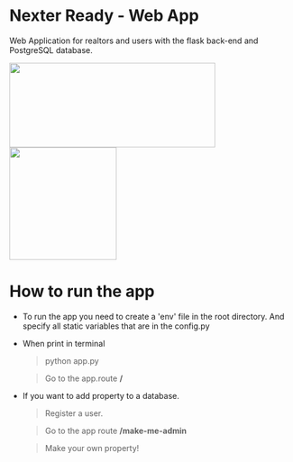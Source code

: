 <h1>Nexter Ready - Web App</h1>
Web Application for realtors and users with the flask back-end and PostgreSQL database.

<img src="https://upload.wikimedia.org/wikipedia/commons/thumb/3/3c/Flask_logo.svg/1200px-Flask_logo.svg.png" width="365" height="150"></img>
<img src="https://upload.wikimedia.org/wikipedia/commons/thumb/2/29/Postgresql_elephant.svg/1985px-Postgresql_elephant.svg.png" width="190" height="200"></img>

# How to run the app

- To run the app you need to create a 'env' file in the root directory. And specify all static variables that are in the config.py
- When print in terminal

    > python app.py

    > Go to the app.route **/**
- If you want to add property to a database.

    > Register a user.
    
    > Go to the app route **/make-me-admin**

    > Make your own property!